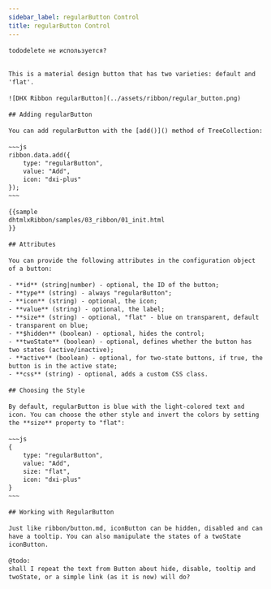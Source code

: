```yaml
---
sidebar_label: regularButton Control
title: regularButton Control
---  
```


```tododelete не используется?``` 

``` 

This is a material design button that has two varieties: default and 'flat'.

![DHX Ribbon regularButton](../assets/ribbon/regular_button.png)

## Adding regularButton

You can add regularButton with the [add()]() method of TreeCollection:

~~~js
ribbon.data.add({
    type: "regularButton",
    value: "Add",
    icon: "dxi-plus"
});
~~~

{{sample
dhtmlxRibbon/samples/03_ribbon/01_init.html
}}

## Attributes

You can provide the following attributes in the configuration object of a button:

- **id** (string|number) - optional, the ID of the button;
- **type** (string) - always "regularButton";
- **icon** (string) - optional, the icon;
- **value** (string) - optional, the label;
- **size** (string) - optional, "flat" - blue on transparent, default - transparent on blue;
- **$hidden** (boolean) - optional, hides the control;
- **twoState** (boolean) - optional, defines whether the button has two states (active/inactive);
- **active** (boolean) - optional, for two-state buttons, if true, the button is in the active state;
- **css** (string) - optional, adds a custom CSS class.

## Choosing the Style

By default, regularButton is blue with the light-colored text and icon. You can choose the other style and invert the colors by setting the **size** property to "flat":

~~~js
{
    type: "regularButton",
    value: "Add",
    size: "flat",
    icon: "dxi-plus"
}
~~~

## Working with RegularButton

Just like ribbon/button.md, iconButton can be hidden, disabled and can have a tooltip. You can also manipulate the states of a twoState iconButton.

@todo:
shall I repeat the text from Button about hide, disable, tooltip and twoState, or a simple link (as it is now) will do?


```